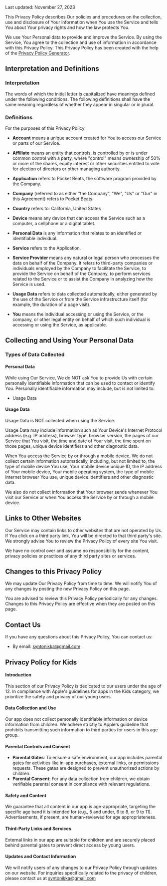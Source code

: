 Last updated: November 27, 2023

This Privacy Policy describes Our policies and procedures on the collection, use and disclosure of Your information when You use the Service and tells You about Your privacy rights and how the law protects You.

We use Your Personal data to provide and improve the Service. By using the Service, You agree to the collection and use of information in accordance with this Privacy Policy. This Privacy Policy has been created with the help of the [Privacy Policy Generator](https://www.termsfeed.com/privacy-policy-generator/).

## Interpretation and Definitions

### Interpretation

The words of which the initial letter is capitalized have meanings defined under the following conditions. The following definitions shall have the same meaning regardless of whether they appear in singular or in plural.

### Definitions

For the purposes of this Privacy Policy:

- **Account** means a unique account created for You to access our Service or parts of our Service.
    
- **Affiliate** means an entity that controls, is controlled by or is under common control with a party, where "control" means ownership of 50% or more of the shares, equity interest or other securities entitled to vote for election of directors or other managing authority.
    
- **Application** refers to Pocket Beats, the software program provided by the Company.
    
- **Company** (referred to as either "the Company", "We", "Us" or "Our" in this Agreement) refers to Pocket Beats.
    
- **Country** refers to: California, United States
    
- **Device** means any device that can access the Service such as a computer, a cellphone or a digital tablet.
    
- **Personal Data** is any information that relates to an identified or identifiable individual.
    
- **Service** refers to the Application.
    
- **Service Provider** means any natural or legal person who processes the data on behalf of the Company. It refers to third-party companies or individuals employed by the Company to facilitate the Service, to provide the Service on behalf of the Company, to perform services related to the Service or to assist the Company in analyzing how the Service is used.
    
- **Usage Data** refers to data collected automatically, either generated by the use of the Service or from the Service infrastructure itself (for example, the duration of a page visit).
    
- **You** means the individual accessing or using the Service, or the company, or other legal entity on behalf of which such individual is accessing or using the Service, as applicable.
    

## Collecting and Using Your Personal Data

### Types of Data Collected

#### Personal Data

While using Our Service, We do NOT ask You to provide Us with certain personally identifiable information that can be used to contact or identify You. Personally identifiable information may include, but is not limited to:

- Usage Data

#### Usage Data

Usage Data is NOT collected when using the Service.

Usage Data may include information such as Your Device's Internet Protocol address (e.g. IP address), browser type, browser version, the pages of our Service that You visit, the time and date of Your visit, the time spent on those pages, unique device identifiers and other diagnostic data.

When You access the Service by or through a mobile device, We do not collect certain information automatically, including, but not limited to, the type of mobile device You use, Your mobile device unique ID, the IP address of Your mobile device, Your mobile operating system, the type of mobile Internet browser You use, unique device identifiers and other diagnostic data.

We also do not collect information that Your browser sends whenever You visit our Service or when You access the Service by or through a mobile device.

## Links to Other Websites

Our Service may contain links to other websites that are not operated by Us. If You click on a third party link, You will be directed to that third party's site. We strongly advise You to review the Privacy Policy of every site You visit.

We have no control over and assume no responsibility for the content, privacy policies or practices of any third party sites or services.

## Changes to this Privacy Policy

We may update Our Privacy Policy from time to time. We will notify You of any changes by posting the new Privacy Policy on this page.

You are advised to review this Privacy Policy periodically for any changes. Changes to this Privacy Policy are effective when they are posted on this page.

## Contact Us

If you have any questions about this Privacy Policy, You can contact us:

- By email: syntonikka@gmail.com

## Privacy Policy for Kids

#### Introduction

This section of our Privacy Policy is dedicated to our users under the age of 12. In compliance with Apple's guidelines for apps in the Kids category, we prioritize the safety and privacy of our young users.

#### Data Collection and Use

Our app does not collect personally identifiable information or device information from children. We adhere strictly to Apple's guideline that prohibits transmitting such information to third parties for users in this age group.

#### Parental Controls and Consent

- **Parental Gates**: To ensure a safe environment, our app includes parental gates for activities like in-app purchases, external links, or permissions requests. These gates are designed to prevent unauthorized actions by children.
- **Parental Consent**: For any data collection from children, we obtain verifiable parental consent in compliance with relevant regulations.

#### Safety and Content

We guarantee that all content in our app is age-appropriate, targeting the specific age band it is intended for (e.g., 5 and under, 6 to 8, or 9 to 11). Advertisements, if present, are human-reviewed for age appropriateness.

#### Third-Party Links and Services

External links in our app are suitable for children and are securely placed behind parental gates to prevent direct access by young users.

#### Updates and Contact Information

We will notify users of any changes to our Privacy Policy through updates on our website. For inquiries specifically related to the privacy of children, please contact us at syntonikka@gmail.com